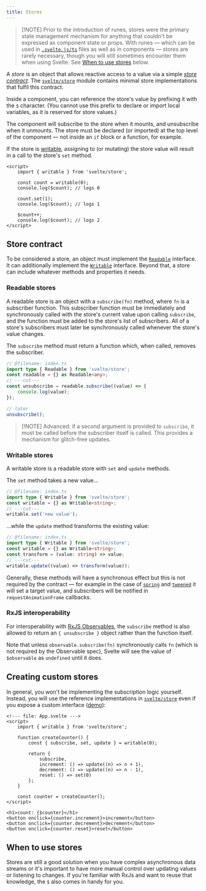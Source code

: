 ```yaml
---
title: Stores
---
```


<!-- - how to use
- how to write
- TODO should the details for the store methods belong to the reference section? -->

> [!NOTE] Prior to the introduction of runes, stores were the primary state management mechanism for anything that couldn't be expressed as component state or props. With runes — which can be used in [`.svelte.js/ts`](svelte-js-files) files as well as in components — stores are rarely necessary, though you will still sometimes encounter them when using Svelte. See [When to use stores](#When-to-use-stores) below.

A _store_ is an object that allows reactive access to a value via a simple [_store contract_](#Store-contract). The [`svelte/store`](../svelte-store) module contains minimal store implementations that fulfil this contract.

Inside a component, you can reference the store's value by prefixing it with the `$` character. (You cannot use this prefix to declare or import local variables, as it is reserved for store values.)

The component will subscribe to the store when it mounts, and unsubscribe when it unmounts. The store must be declared (or imported) at the top level of the component — not inside an `if` block or a function, for example.

If the store is [writable](#Store-contract-Writable-stores), assigning to (or mutating) the store value will result in a call to the store's `set` method.

```svelte
<script>
	import { writable } from 'svelte/store';

	const count = writable(0);
	console.log($count); // logs 0

	count.set(1);
	console.log($count); // logs 1

	$count++;
	console.log($count); // logs 2
</script>
```

## Store contract

To be considered a store, an object must implement the [`Readable`](svelte-store#Readable) interface. It can additionally implement the [`Writable`](svelte-store#Writable) interface. Beyond that, a store can include whatever methods and properties it needs.

### Readable stores

A readable store is an object with a `subscribe(fn)` method, where `fn` is a subscriber function. This subscriber function must be immediately and synchronously called with the store's current value upon calling `subscribe`, and the function must be added to the store's list of subscribers. All of a store's subscribers must later be synchronously called whenever the store's value changes.

The `subscribe` method must return a function which, when called, removes the subscriber.

```ts
// @filename: index.ts
import type { Readable } from 'svelte/store';
const readable = {} as Readable<any>;
// ---cut---
const unsubscribe = readable.subscribe((value) => {
	console.log(value);
});

// later
unsubscribe();
```

> [!NOTE] Advanced: if a second argument is provided to `subscribe`, it must be called before the subscriber itself is called. This provides a mechanism for glitch-free updates.

### Writable stores

A writable store is a readable store with `set` and `update` methods.

The `set` method takes a new value...

```ts
// @filename: index.ts
import type { Writable } from 'svelte/store';
const writable = {} as Writable<string>;
// ---cut---
writable.set('new value');
```

...while the `update` method transforms the existing value:

```ts
// @filename: index.ts
import type { Writable } from 'svelte/store';
const writable = {} as Writable<string>;
const transform = (value: string) => value;
// ---cut---
writable.update((value) => transform(value));
```

Generally, these methods will have a synchronous effect but this is not required by the contract — for example in the case of [`spring`](svelte-motion#spring) and [`tweened`](svelte-motion#tweened) it will set a target value, and subscribers will be notified in `requestAnimationFrame` callbacks.

### RxJS interoperability

For interoperability with [RxJS Observables](https://rxjs.dev/guide/observable), the `subscribe` method is also allowed to return an `{ unsubscribe }` object rather than the function itself.

Note that unless `observable.subscribe(fn)` synchronously calls `fn` (which is not required by the Observable spec), Svelte will see the value of `$observable` as `undefined` until it does.

## Creating custom stores

In general, you won't be implementing the subscription logic yourself. Instead, you will use the reference implementations in [`svelte/store`](svelte/store) even if you expose a custom interface ([demo](/playground/hello-world#H4sIAAAAAAAAE42Q0U7DMAxFf8WKkNaKsm6vpa2EeOEfCA9t6mkRrVMlLgNV-XeUdssQQsBTHPvcm1zPgpoBRSGesO8NnIztO0iw04xdKjJx0D06UTzPgj_GwIWGyC6qh3HcujfsOfTaxuFPfWWIkdiJQpROWT1yLUmyHkZjGWY4Wc1N2yN4OFgzwGZV5o6Nxc29pEAfJlKsDYGy2DA-mokYbZLCHKaSlSEXzNzUhjdazMAhZzCNXcPBuorvJLv0bCrZIk-WLiaSr_JLR5OyOCBxAUkKVX12TBJabgS3sE8j3eEf9N1X2qLDSDrkZJeuIx8-yH795RpNrYmh-r6Be0llft0rlcd9vcAFzDdnlS_z476WVLYTsyEwpHqtXqv5PN_GlL6OZZmv9G-6mNfXsfyPbknu6-WIvMgE4zuLgu2E_sV_AkFYhfmdAgAA)):

```svelte
<!--- file: App.svelte --->
<script>
	import { writable } from 'svelte/store';

	function createCounter() {
		const { subscribe, set, update } = writable(0);

		return {
			subscribe,
			increment: () => update((n) => n + 1),
			decrement: () => update((n) => n - 1),
			reset: () => set(0)
		};
	}

	const counter = createCounter();
</script>

<h1>count: {$counter}</h1>
<button onclick={counter.increment}>increment</button>
<button onclick={counter.decrement}>decrement</button>
<button onclick={counter.reset}>reset</button>
```

## When to use stores

Stores are still a good solution when you have complex asynchronous data streams or it's important to have more manual control over updating values or listening to changes. If you're familiar with RxJs and want to reuse that knowledge, the `$` also comes in handy for you.
